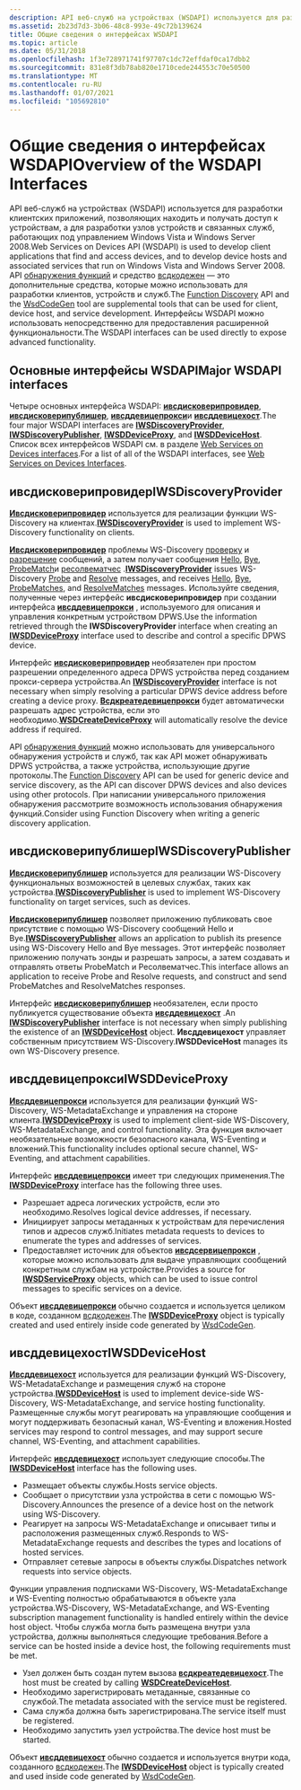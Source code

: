 ```yaml
---
description: API веб-служб на устройствах (WSDAPI) используется для разработки клиентских приложений, позволяющих находить и получать доступ к устройствам, а для разработки узлов устройств и связанных служб, работающих под управлением Windows Vista и Windows Server 2008.
ms.assetid: 2b23d7d3-3b06-48c8-993e-49c72b139624
title: Общие сведения о интерфейсах WSDAPI
ms.topic: article
ms.date: 05/31/2018
ms.openlocfilehash: 1f3e728971741f97707c1dc72effdaf0ca17dbb2
ms.sourcegitcommit: 831e8f3db78ab820e1710cede244553c70e50500
ms.translationtype: MT
ms.contentlocale: ru-RU
ms.lasthandoff: 01/07/2021
ms.locfileid: "105692810"
---
```

# <a name="overview-of-the-wsdapi-interfaces"></a><span data-ttu-id="bc4e4-103">Общие сведения о интерфейсах WSDAPI</span><span class="sxs-lookup"><span data-stu-id="bc4e4-103">Overview of the WSDAPI Interfaces</span></span>

<span data-ttu-id="bc4e4-104">API веб-служб на устройствах (WSDAPI) используется для разработки клиентских приложений, позволяющих находить и получать доступ к устройствам, а для разработки узлов устройств и связанных служб, работающих под управлением Windows Vista и Windows Server 2008.</span><span class="sxs-lookup"><span data-stu-id="bc4e4-104">Web Services on Devices API (WSDAPI) is used to develop client applications that find and access devices, and to develop device hosts and associated services that run on Windows Vista and Windows Server 2008.</span></span> <span data-ttu-id="bc4e4-105">API [обнаружения функций](/previous-versions/windows/desktop/fundisc/fd-portal) и средство [всдкодежен](web-services-for-devices-code-generator.md) — это дополнительные средства, которые можно использовать для разработки клиентов, устройств и служб.</span><span class="sxs-lookup"><span data-stu-id="bc4e4-105">The [Function Discovery](/previous-versions/windows/desktop/fundisc/fd-portal) API and the [WsdCodeGen](web-services-for-devices-code-generator.md) tool are supplemental tools that can be used for client, device host, and service development.</span></span> <span data-ttu-id="bc4e4-106">Интерфейсы WSDAPI можно использовать непосредственно для предоставления расширенной функциональности.</span><span class="sxs-lookup"><span data-stu-id="bc4e4-106">The WSDAPI interfaces can be used directly to expose advanced functionality.</span></span>

## <a name="major-wsdapi-interfaces"></a><span data-ttu-id="bc4e4-107">Основные интерфейсы WSDAPI</span><span class="sxs-lookup"><span data-stu-id="bc4e4-107">Major WSDAPI interfaces</span></span>

<span data-ttu-id="bc4e4-108">Четыре основных интерфейса WSDAPI: [**ивсдисковерипровидер**](/windows/desktop/api/WsdDisco/nn-wsddisco-iwsdiscoveryprovider), [**ивсдисковерипублишер**](/windows/desktop/api/WsdDisco/nn-wsddisco-iwsdiscoverypublisher), [**ивсддевицепрокси**](/windows/desktop/api/WsdClient/nn-wsdclient-iwsddeviceproxy)и [**ивсддевицехост**](/windows/desktop/api/WsdHost/nn-wsdhost-iwsddevicehost).</span><span class="sxs-lookup"><span data-stu-id="bc4e4-108">The four major WSDAPI interfaces are [**IWSDiscoveryProvider**](/windows/desktop/api/WsdDisco/nn-wsddisco-iwsdiscoveryprovider), [**IWSDiscoveryPublisher**](/windows/desktop/api/WsdDisco/nn-wsddisco-iwsdiscoverypublisher), [**IWSDDeviceProxy**](/windows/desktop/api/WsdClient/nn-wsdclient-iwsddeviceproxy), and [**IWSDDeviceHost**](/windows/desktop/api/WsdHost/nn-wsdhost-iwsddevicehost).</span></span> <span data-ttu-id="bc4e4-109">Список всех интерфейсов WSDAPI см. в разделе [Web Services on Devices interfaces](web-services-for-devices-interfaces.md).</span><span class="sxs-lookup"><span data-stu-id="bc4e4-109">For a list of all of the WSDAPI interfaces, see [Web Services on Devices Interfaces](web-services-for-devices-interfaces.md).</span></span>

## <a name="iwsdiscoveryprovider"></a><span data-ttu-id="bc4e4-110">ивсдисковерипровидер</span><span class="sxs-lookup"><span data-stu-id="bc4e4-110">IWSDiscoveryProvider</span></span>

<span data-ttu-id="bc4e4-111">[**Ивсдисковерипровидер**](/windows/desktop/api/WsdDisco/nn-wsddisco-iwsdiscoveryprovider) используется для реализации функции WS-Discovery на клиентах.</span><span class="sxs-lookup"><span data-stu-id="bc4e4-111">[**IWSDiscoveryProvider**](/windows/desktop/api/WsdDisco/nn-wsddisco-iwsdiscoveryprovider) is used to implement WS-Discovery functionality on clients.</span></span>

<span data-ttu-id="bc4e4-112">[**Ивсдисковерипровидер**](/windows/desktop/api/WsdDisco/nn-wsddisco-iwsdiscoveryprovider) проблемы WS-Discovery [проверку](probe-message.md) и [разрешение](resolve-message.md) сообщений, а затем получает сообщения [Hello](hello-message.md), [Bye](bye-message.md), [ProbeMatch](probematches-message.md)и [ресолвематчес](resolvematches-message.md) .</span><span class="sxs-lookup"><span data-stu-id="bc4e4-112">[**IWSDiscoveryProvider**](/windows/desktop/api/WsdDisco/nn-wsddisco-iwsdiscoveryprovider) issues WS-Discovery [Probe](probe-message.md) and [Resolve](resolve-message.md) messages, and receives [Hello](hello-message.md), [Bye](bye-message.md), [ProbeMatches](probematches-message.md), and [ResolveMatches](resolvematches-message.md) messages.</span></span> <span data-ttu-id="bc4e4-113">Используйте сведения, полученные через интерфейс **ивсдисковерипровидер** при создании интерфейса [**ивсддевицепрокси**](/windows/desktop/api/WsdClient/nn-wsdclient-iwsddeviceproxy) , используемого для описания и управления конкретным устройством DPWS.</span><span class="sxs-lookup"><span data-stu-id="bc4e4-113">Use the information retrieved through the **IWSDiscoveryProvider** interface when creating an [**IWSDDeviceProxy**](/windows/desktop/api/WsdClient/nn-wsdclient-iwsddeviceproxy) interface used to describe and control a specific DPWS device.</span></span>

<span data-ttu-id="bc4e4-114">Интерфейс [**ивсдисковерипровидер**](/windows/desktop/api/WsdDisco/nn-wsddisco-iwsdiscoveryprovider) необязателен при простом разрешении определенного адреса DPWS устройства перед созданием прокси-сервера устройства.</span><span class="sxs-lookup"><span data-stu-id="bc4e4-114">An [**IWSDiscoveryProvider**](/windows/desktop/api/WsdDisco/nn-wsddisco-iwsdiscoveryprovider) interface is not necessary when simply resolving a particular DPWS device address before creating a device proxy.</span></span> <span data-ttu-id="bc4e4-115">[**Всдкреатедевицепрокси**](/windows/desktop/api/WsdClient/nf-wsdclient-wsdcreatedeviceproxy) будет автоматически разрешать адрес устройства, если это необходимо.</span><span class="sxs-lookup"><span data-stu-id="bc4e4-115">[**WSDCreateDeviceProxy**](/windows/desktop/api/WsdClient/nf-wsdclient-wsdcreatedeviceproxy) will automatically resolve the device address if required.</span></span>

<span data-ttu-id="bc4e4-116">API [обнаружения функций](/previous-versions/windows/desktop/fundisc/fd-portal) можно использовать для универсального обнаружения устройств и служб, так как API может обнаруживать DPWS устройства, а также устройства, использующие другие протоколы.</span><span class="sxs-lookup"><span data-stu-id="bc4e4-116">The [Function Discovery](/previous-versions/windows/desktop/fundisc/fd-portal) API can be used for generic device and service discovery, as the API can discover DPWS devices and also devices using other protocols.</span></span> <span data-ttu-id="bc4e4-117">При написании универсального приложения обнаружения рассмотрите возможность использования обнаружения функций.</span><span class="sxs-lookup"><span data-stu-id="bc4e4-117">Consider using Function Discovery when writing a generic discovery application.</span></span>

## <a name="iwsdiscoverypublisher"></a><span data-ttu-id="bc4e4-118">ивсдисковерипублишер</span><span class="sxs-lookup"><span data-stu-id="bc4e4-118">IWSDiscoveryPublisher</span></span>

<span data-ttu-id="bc4e4-119">[**Ивсдисковерипублишер**](/windows/desktop/api/WsdDisco/nn-wsddisco-iwsdiscoverypublisher) используется для реализации WS-Discovery функциональных возможностей в целевых службах, таких как устройства.</span><span class="sxs-lookup"><span data-stu-id="bc4e4-119">[**IWSDiscoveryPublisher**](/windows/desktop/api/WsdDisco/nn-wsddisco-iwsdiscoverypublisher) is used to implement WS-Discovery functionality on target services, such as devices.</span></span>

<span data-ttu-id="bc4e4-120">[**Ивсдисковерипублишер**](/windows/desktop/api/WsdDisco/nn-wsddisco-iwsdiscoverypublisher) позволяет приложению публиковать свое присутствие с помощью WS-Discovery сообщений Hello и Bye.</span><span class="sxs-lookup"><span data-stu-id="bc4e4-120">[**IWSDiscoveryPublisher**](/windows/desktop/api/WsdDisco/nn-wsddisco-iwsdiscoverypublisher) allows an application to publish its presence using WS-Discovery Hello and Bye messages.</span></span> <span data-ttu-id="bc4e4-121">Этот интерфейс позволяет приложению получать зонды и разрешать запросы, а затем создавать и отправлять ответы ProbeMatch и Ресолвематчес.</span><span class="sxs-lookup"><span data-stu-id="bc4e4-121">This interface allows an application to receive Probe and Resolve requests, and construct and send ProbeMatches and ResolveMatches responses.</span></span>

<span data-ttu-id="bc4e4-122">Интерфейс [**ивсдисковерипублишер**](/windows/desktop/api/WsdDisco/nn-wsddisco-iwsdiscoverypublisher) необязателен, если просто публикуется существование объекта [**ивсддевицехост**](/windows/desktop/api/WsdHost/nn-wsdhost-iwsddevicehost) .</span><span class="sxs-lookup"><span data-stu-id="bc4e4-122">An [**IWSDiscoveryPublisher**](/windows/desktop/api/WsdDisco/nn-wsddisco-iwsdiscoverypublisher) interface is not necessary when simply publishing the existence of an [**IWSDDeviceHost**](/windows/desktop/api/WsdHost/nn-wsdhost-iwsddevicehost) object.</span></span> <span data-ttu-id="bc4e4-123">**Ивсддевицехост** управляет собственным присутствием WS-Discovery.</span><span class="sxs-lookup"><span data-stu-id="bc4e4-123">**IWSDDeviceHost** manages its own WS-Discovery presence.</span></span>

## <a name="iwsddeviceproxy"></a><span data-ttu-id="bc4e4-124">ивсддевицепрокси</span><span class="sxs-lookup"><span data-stu-id="bc4e4-124">IWSDDeviceProxy</span></span>

<span data-ttu-id="bc4e4-125">[**Ивсддевицепрокси**](/windows/desktop/api/WsdClient/nn-wsdclient-iwsddeviceproxy) используется для реализации функций WS-Discovery, WS-MetadataExchange и управления на стороне клиента.</span><span class="sxs-lookup"><span data-stu-id="bc4e4-125">[**IWSDDeviceProxy**](/windows/desktop/api/WsdClient/nn-wsdclient-iwsddeviceproxy) is used to implement client-side WS-Discovery, WS-MetadataExchange, and control functionality.</span></span> <span data-ttu-id="bc4e4-126">Эта функция включает необязательные возможности безопасного канала, WS-Eventing и вложений.</span><span class="sxs-lookup"><span data-stu-id="bc4e4-126">This functionality includes optional secure channel, WS-Eventing, and attachment capabilities.</span></span>

<span data-ttu-id="bc4e4-127">Интерфейс [**ивсддевицепрокси**](/windows/desktop/api/WsdClient/nn-wsdclient-iwsddeviceproxy) имеет три следующих применения.</span><span class="sxs-lookup"><span data-stu-id="bc4e4-127">The [**IWSDDeviceProxy**](/windows/desktop/api/WsdClient/nn-wsdclient-iwsddeviceproxy) interface has the following three uses.</span></span>

-   <span data-ttu-id="bc4e4-128">Разрешает адреса логических устройств, если это необходимо.</span><span class="sxs-lookup"><span data-stu-id="bc4e4-128">Resolves logical device addresses, if necessary.</span></span>
-   <span data-ttu-id="bc4e4-129">Инициирует запросы метаданных к устройствам для перечисления типов и адресов служб.</span><span class="sxs-lookup"><span data-stu-id="bc4e4-129">Initiates metadata requests to devices to enumerate the types and addresses of services.</span></span>
-   <span data-ttu-id="bc4e4-130">Предоставляет источник для объектов [**ивсдсервицепрокси**](/windows/desktop/api/WsdClient/nn-wsdclient-iwsdserviceproxy) , которые можно использовать для выдаче управляющих сообщений конкретным службам на устройстве.</span><span class="sxs-lookup"><span data-stu-id="bc4e4-130">Provides a source for [**IWSDServiceProxy**](/windows/desktop/api/WsdClient/nn-wsdclient-iwsdserviceproxy) objects, which can be used to issue control messages to specific services on a device.</span></span>

<span data-ttu-id="bc4e4-131">Объект [**ивсддевицепрокси**](/windows/desktop/api/WsdClient/nn-wsdclient-iwsddeviceproxy) обычно создается и используется целиком в коде, созданном [всдкодежен](web-services-for-devices-code-generator.md).</span><span class="sxs-lookup"><span data-stu-id="bc4e4-131">The [**IWSDDeviceProxy**](/windows/desktop/api/WsdClient/nn-wsdclient-iwsddeviceproxy) object is typically created and used entirely inside code generated by [WsdCodeGen](web-services-for-devices-code-generator.md).</span></span>

## <a name="iwsddevicehost"></a><span data-ttu-id="bc4e4-132">ивсддевицехост</span><span class="sxs-lookup"><span data-stu-id="bc4e4-132">IWSDDeviceHost</span></span>

<span data-ttu-id="bc4e4-133">[**Ивсддевицехост**](/windows/desktop/api/WsdHost/nn-wsdhost-iwsddevicehost) используется для реализации функций WS-Discovery, WS-MetadataExchange и размещения служб на стороне устройства.</span><span class="sxs-lookup"><span data-stu-id="bc4e4-133">[**IWSDDeviceHost**](/windows/desktop/api/WsdHost/nn-wsdhost-iwsddevicehost) is used to implement device-side WS-Discovery, WS-MetadataExchange, and service hosting functionality.</span></span> <span data-ttu-id="bc4e4-134">Размещенные службы могут реагировать на управляющие сообщения и могут поддерживать безопасный канал, WS-Eventing и вложения.</span><span class="sxs-lookup"><span data-stu-id="bc4e4-134">Hosted services may respond to control messages, and may support secure channel, WS-Eventing, and attachment capabilities.</span></span>

<span data-ttu-id="bc4e4-135">Интерфейс [**ивсддевицехост**](/windows/desktop/api/WsdHost/nn-wsdhost-iwsddevicehost) использует следующие способы.</span><span class="sxs-lookup"><span data-stu-id="bc4e4-135">The [**IWSDDeviceHost**](/windows/desktop/api/WsdHost/nn-wsdhost-iwsddevicehost) interface has the following uses.</span></span>

-   <span data-ttu-id="bc4e4-136">Размещает объекты службы.</span><span class="sxs-lookup"><span data-stu-id="bc4e4-136">Hosts service objects.</span></span>
-   <span data-ttu-id="bc4e4-137">Сообщает о присутствии узла устройства в сети с помощью WS-Discovery.</span><span class="sxs-lookup"><span data-stu-id="bc4e4-137">Announces the presence of a device host on the network using WS-Discovery.</span></span>
-   <span data-ttu-id="bc4e4-138">Реагирует на запросы WS-MetadataExchange и описывает типы и расположения размещенных служб.</span><span class="sxs-lookup"><span data-stu-id="bc4e4-138">Responds to WS-MetadataExchange requests and describes the types and locations of hosted services.</span></span>
-   <span data-ttu-id="bc4e4-139">Отправляет сетевые запросы в объекты службы.</span><span class="sxs-lookup"><span data-stu-id="bc4e4-139">Dispatches network requests into service objects.</span></span>

<span data-ttu-id="bc4e4-140">Функции управления подписками WS-Discovery, WS-MetadataExchange и WS-Eventing полностью обрабатываются в объекте узла устройства.</span><span class="sxs-lookup"><span data-stu-id="bc4e4-140">WS-Discovery, WS-MetadataExchange, and WS-Eventing subscription management functionality is handled entirely within the device host object.</span></span> <span data-ttu-id="bc4e4-141">Чтобы служба могла быть размещена внутри узла устройства, должны выполняться следующие требования.</span><span class="sxs-lookup"><span data-stu-id="bc4e4-141">Before a service can be hosted inside a device host, the following requirements must be met.</span></span>

-   <span data-ttu-id="bc4e4-142">Узел должен быть создан путем вызова [**всдкреатедевицехост**](/windows/desktop/api/WsdHost/nf-wsdhost-wsdcreatedevicehost).</span><span class="sxs-lookup"><span data-stu-id="bc4e4-142">The host must be created by calling [**WSDCreateDeviceHost**](/windows/desktop/api/WsdHost/nf-wsdhost-wsdcreatedevicehost).</span></span>
-   <span data-ttu-id="bc4e4-143">Необходимо зарегистрировать метаданные, связанные со службой.</span><span class="sxs-lookup"><span data-stu-id="bc4e4-143">The metadata associated with the service must be registered.</span></span>
-   <span data-ttu-id="bc4e4-144">Сама служба должна быть зарегистрирована.</span><span class="sxs-lookup"><span data-stu-id="bc4e4-144">The service itself must be registered.</span></span>
-   <span data-ttu-id="bc4e4-145">Необходимо запустить узел устройства.</span><span class="sxs-lookup"><span data-stu-id="bc4e4-145">The device host must be started.</span></span>

<span data-ttu-id="bc4e4-146">Объект [**ивсддевицехост**](/windows/desktop/api/WsdHost/nn-wsdhost-iwsddevicehost) обычно создается и используется внутри кода, созданного [всдкодежен](web-services-for-devices-code-generator.md).</span><span class="sxs-lookup"><span data-stu-id="bc4e4-146">The [**IWSDDeviceHost**](/windows/desktop/api/WsdHost/nn-wsdhost-iwsddevicehost) object is typically created and used inside code generated by [WsdCodeGen](web-services-for-devices-code-generator.md).</span></span>

 

 
